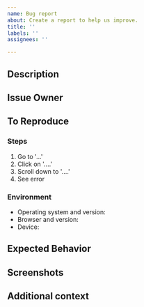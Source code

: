 ```yaml
---
name: Bug report
about: Create a report to help us improve.
title: ''
labels: ''
assignees: ''

---
```


## Description

<!-- A clear and concise description of the bug. -->
<!-- The sections suggested are intended to make it easy to create a -->
<!-- descriptive bug report. Change as needed! -->

## Issue Owner

<!-- A list of one or more individuals, in most cases this is the client. -->
<!-- Issue owner(s) have final say on whether the work associated with a -->
<!-- ticket is ready to be deployed to production. All issue owners must -->
<!-- approve any associated PRs before they may be merged. -->

<!-- In rare cases, an issue owner may not be necessary. If this is the -->
<!-- case, set this section to “n/a” and any PRs associated with it may be -->
<!-- merged with only internal review. -->

## To Reproduce

<!-- Steps to reproduce the bug: -->
### Steps
1. Go to '...'
2. Click on '....'
3. Scroll down to '....'
4. See error

<!-- The context in which this bug is replicable: -->
### Environment
- Operating system and version: <!-- Example: macOS 12.2.1, iOS 15, Windows 11, Android 12, etc. -->
- Browser and version: <!-- Example: Chrome (Desktop) 99.0.4844.51, iOS 11.2 Safari, etc. -->
- Device: <!-- Example: Desktop PC, Laptop, Surface Pro, iPhone X, etc. -->

## Expected Behavior

<!-- A description of what you expected to happen. -->

## Screenshots

<!-- Would including screenshots help explain the problem? -->

## Additional context

<!-- Is there any additional context that would be helpful? -->
